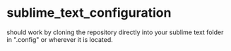 # sublime_text_configuration
should work by cloning the repository directly into your sublime text folder in ".config" or wherever it is located.
